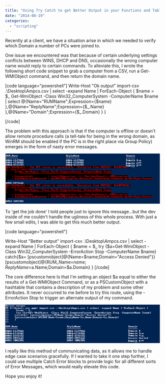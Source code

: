 ```yaml
---
title: "Using Try Catch to get Better Output in your Functions and Tables"
date: "2014-08-19"
categories: 
  - "scripting"
---
```


Recently at a client, we have a situation arise in which we needed to verify which Domain a number of PCs were joined to.

One issue we encountered was that because of certain underlying settings conflicts between WINS, DHCP and DNS, occasionally the wrong computer name would reply to certain commands. To alleviate this, I wrote the following short code snippet to grab a computer from a CSV, run a Get-WMIObject command, and then return the domain name.

\[code language="powershell"\] Write-Host "Ok output" import-csv .\\Desktop\\Ampcs.csv | select -expand Name | ForEach-Object { $name = $\_ Get-WmiObject -Class Win32\_ComputerSystem -ComputerName $name | select @{Name="RUMName";Expression={$name} },@{Name="ReplyName";Expression={$\_.Name} },@{Name="Domain";Expression={$\_.Domain} } }

\[/code\]

The problem with this approach is that if the computer is offline or doesn't allow remote procedure calls (a tell-tale for being in the wrong domain, as WinRM should be enabled if the PC is in the right place via Group Policy) emerges in the form of nasty error messages.

[![TryCatchBetterOutput01](images/trycatchbetteroutput01.png)](https://foxdeploy.files.wordpress.com/2014/08/trycatchbetteroutput01.png)

To 'get the job done' I told people just to ignore this message…but the dev inside of me couldn't handle the ugliness of this whole process. With just a few small edits, I was able to get this much better output.

\[code language="powershell"\]

Write-Host "Better output" import-csv .\\Desktop\\Ampcs.csv | select -expand Name | ForEach-Object { $name = $\_ try {$a=Get-WmiObject -Class Win32\_ComputerSystem -ErrorAction Stop -ComputerName $name} catch{$a= \[pscustomobject\]@{Name=$name;Domain="Access Denied"}} \[pscustomobject\]@{RUM\_Name=$name;ReplyName=$a.Name;Domain=$a.Domain} } \[/code\]

The core difference here Is that I'm setting an object $a equal to either the results of a Get-WMIObject Command, or as a PSCustomObject with a hashtable that contains a description of my problem and some other attributes. It never occurred to me before to try this route, using the -ErrorAction Stop to trigger an alternate output of my command.

![TryCatchBetterOutput02](images/trycatchbetteroutput02.png)

I really like this method of communicating data, as it allows me to handle edge case scenarios gracefully. If I wanted to take it one step further, I could use multiple Catch Error blocks to provide logic for all different sorts of Error Messages, which would really elevate this code.

Hope you enjoy it!
